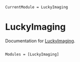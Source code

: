 ```@meta
CurrentModule = LuckyImaging
```

# LuckyImaging

Documentation for [LuckyImaging](https://github.com/JuliaHCI/LuckyImaging.jl).

```@index
```

```@autodocs
Modules = [LuckyImaging]
```
